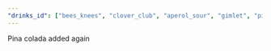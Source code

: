 ```yaml
---
"drinks_id": ["bees_knees", "clover_club", "aperol_sour", "gimlet", "pinkgin_and_tonic", "negroni", "brandy_flip", "aperol_spritz", "brown_derby", "campari_spritz", "french_75", "daiquiri", "manhattan", "mojito", "whisky_sour", "pina_colada"]
---
```

Pina colada added again